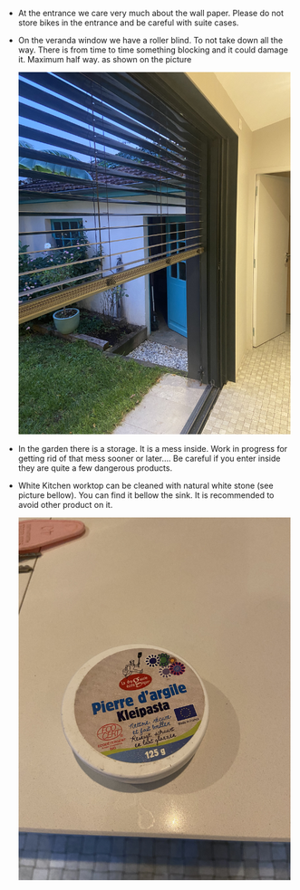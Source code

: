 
- At the entrance we care very much about the wall paper. Please do not store bikes in the entrance and be careful with suite cases.
- On the veranda window we have a roller blind. To not take down all the way. There is from time to time something blocking and it could damage it. Maximum half way. as shown on the picture
    
    ![IMG_3335.jpeg](Few%20things%20to%20be%20careful%20with%20228f6141e61e4fefafdb20be348f84fe/IMG_3335.jpeg)
    

- In the garden there is a storage. It is a mess inside. Work in progress for getting rid of that mess sooner or later…. Be careful if you enter inside they are quite a few dangerous products.
- White Kitchen worktop can be cleaned with natural white stone (see picture bellow). You can find it bellow the sink. It is recommended to avoid other product on it.
    
    ![IMG_3331.jpeg](Few%20things%20to%20be%20careful%20with%20228f6141e61e4fefafdb20be348f84fe/IMG_3331.jpeg)